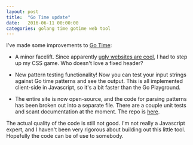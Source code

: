 ```yaml
---
layout: post
title:  "Go Time update"
date:   2016-06-11 00:00:00
categories: golang time gotime web tool
---
```


I've made some improvements to [Go Time](http://gotime.agardner.me/):

- A minor facelift. Since apparently [ugly websites are cool](https://www.washingtonpost.com/news/the-intersect/wp/2016/05/09/the-hottest-trend-in-web-design-is-intentionally-ugly-unusable-sites/), I had to step up my CSS game. Who doesn't love a fixed header?

- New pattern testing functionality! Now you can test your input strings against Go time patterns and see the output. This is all implemented client-side in Javascript, so it's a bit faster than the Go Playground.

- The entire site is now open-source, and the code for parsing patterns has been broken out into a separate file. There are a couple unit tests and scant documentation at the moment. The repo is [here](https://github.com/alanctgardner/gotime).

The actual quality of the code is still not good. I'm not really a Javascript expert, and I haven't been very rigorous about building out this little tool. Hopefully the code can be of use to somebody.
